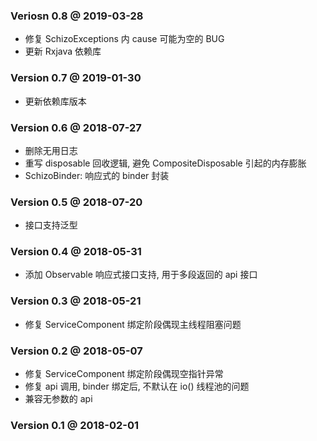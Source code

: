 ### Veriosn 0.8 @ 2019-03-28
+ 修复 SchizoExceptions 内 cause 可能为空的 BUG
+ 更新 Rxjava 依赖库

### Version 0.7 @ 2019-01-30
+ 更新依赖库版本

### Version 0.6 @ 2018-07-27
+ 删除无用日志
+ 重写 disposable 回收逻辑, 避免 CompositeDisposable 引起的内存膨胀
+ SchizoBinder: 响应式的 binder 封装

### Version 0.5 @ 2018-07-20
+ 接口支持泛型

### Version 0.4 @ 2018-05-31
+ 添加 Observable 响应式接口支持, 用于多段返回的 api 接口

### Version 0.3 @ 2018-05-21
+ 修复 ServiceComponent 绑定阶段偶现主线程阻塞问题

### Version 0.2 @ 2018-05-07
+ 修复 ServiceComponent 绑定阶段偶现空指针异常
+ 修复 api 调用, binder 绑定后, 不默认在 io() 线程池的问题
+ 兼容无参数的 api
    
    
### Version 0.1 @ 2018-02-01
